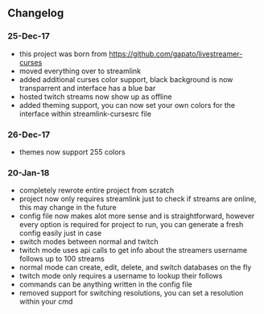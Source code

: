 ## Changelog
### 25-Dec-17
- this project was born from https://github.com/gapato/livestreamer-curses
- moved everything over to streamlink
- added additional curses color support, black background is now transparrent and interface has a blue bar
- hosted twitch streams now show up as offline
- added theming support, you can now set your own colors for the interface within streamlink-cursesrc file

### 26-Dec-17
- themes now support 255 colors

### 20-Jan-18
- completely rewrote entire project from scratch
- project now only requires streamlink just to check if streams are online, this may change in the future
- config file now makes alot more sense and is straightforward, however every option is required for project to run, you can generate a fresh config easily just in case
- switch modes between normal and twitch
- twitch mode uses api calls to get info about the streamers username follows up to 100 streams
- normal mode can create, edit, delete, and switch databases on the fly
- twitch mode only requires a username to lookup their follows
- commands can be anything written in the config file
- removed support for switching resolutions, you can set a resolution within your cmd
